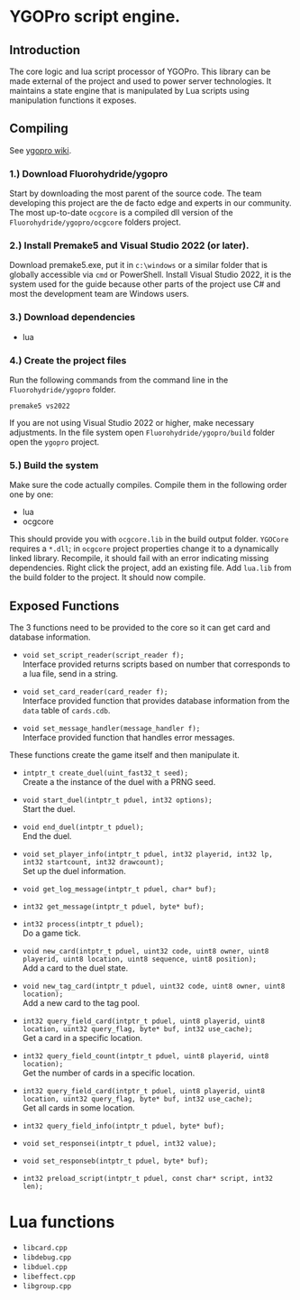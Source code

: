 # YGOPro script engine.

## Introduction
The core logic and lua script processor of YGOPro. This library can be made external of the project and used to power server technologies. It maintains a state engine that is manipulated by Lua scripts using manipulation functions it exposes.

## Compiling
See [ygopro wiki](https://github.com/Fluorohydride/ygopro/wiki).

### 1.) Download Fluorohydride/ygopro
Start by downloading the most parent of the source code. The team developing this project are the de facto edge and experts in our community. The most up-to-date `ocgcore` is a compiled dll version of the `Fluorohydride/ygopro/ocgcore` folders project.

### 2.) Install Premake5 and Visual Studio 2022 (or later).
Download premake5.exe, put it in `c:\windows` or a similar folder that is globally accessible via `cmd` or PowerShell. Install Visual Studio 2022, it is the system used for the guide because other parts of the project use C# and most the development team are Windows users.

### 3.) Download dependencies
* lua

### 4.) Create the project files
Run the following commands from the command line in the `Fluorohydride/ygopro` folder.

`premake5 vs2022`

If you are not using Visual Studio 2022 or higher, make necessary adjustments. In the file system open `Fluorohydride/ygopro/build` folder open the `ygopro` project.

### 5.) Build the system
Make sure the code actually compiles. Compile them in the following order one by one:

* lua
* ocgcore

This should provide you with `ocgcore.lib` in the build output folder. `YGOCore` requires a `*.dll`; in `ocgcore` project properties change it to a dynamically linked library. Recompile, it should fail with an error indicating missing dependencies. Right click the project, add an existing file. Add `lua.lib` from the build folder to the project. It should now compile.

## Exposed Functions

The 3 functions need to be provided to the core so it can get card and database information.
- `void set_script_reader(script_reader f);`  
Interface provided returns scripts based on number that corresponds to a lua file, send in a string.

- `void set_card_reader(card_reader f);`  
Interface provided function that provides database information from the `data` table of `cards.cdb`.

- `void set_message_handler(message_handler f);`  
Interface provided function that handles error messages.

These functions create the game itself and then manipulate it.
- `intptr_t create_duel(uint_fast32_t seed);`  
Create a the instance of the duel with a PRNG seed.

- `void start_duel(intptr_t pduel, int32 options);`  
Start the duel.

- `void end_duel(intptr_t pduel);`  
End the duel.

- `void set_player_info(intptr_t pduel, int32 playerid, int32 lp, int32 startcount, int32 drawcount);`  
Set up the duel information.

- `void get_log_message(intptr_t pduel, char* buf);`

- `int32 get_message(intptr_t pduel, byte* buf);`

- `int32 process(intptr_t pduel);`  
Do a game tick.

- `void new_card(intptr_t pduel, uint32 code, uint8 owner, uint8 playerid, uint8 location, uint8 sequence, uint8 position);`  
Add a card to the duel state.

- `void new_tag_card(intptr_t pduel, uint32 code, uint8 owner, uint8 location);`  
Add a new card to the tag pool.

- `int32 query_field_card(intptr_t pduel, uint8 playerid, uint8 location, uint32 query_flag, byte* buf, int32 use_cache);`  
Get a card in a specific location.

- `int32 query_field_count(intptr_t pduel, uint8 playerid, uint8 location);`  
Get the number of cards in a specific location.

- `int32 query_field_card(intptr_t pduel, uint8 playerid, uint8 location, uint32 query_flag, byte* buf, int32 use_cache);`  
Get all cards in some location.

- `int32 query_field_info(intptr_t pduel, byte* buf);`

- `void set_responsei(intptr_t pduel, int32 value);`

- `void set_responseb(intptr_t pduel, byte* buf);`

- `int32 preload_script(intptr_t pduel, const char* script, int32 len);`


# Lua functions
- `libcard.cpp`
- `libdebug.cpp`
- `libduel.cpp`
- `libeffect.cpp`
- `libgroup.cpp`

